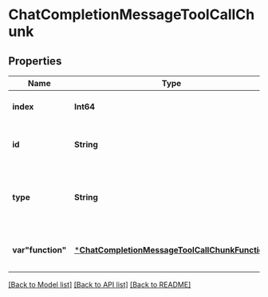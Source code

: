 # ChatCompletionMessageToolCallChunk


## Properties
Name | Type | Description | Notes
------------ | ------------- | ------------- | -------------
**index** | **Int64** |  | [default to nothing]
**id** | **String** | The ID of the tool call. | [optional] [default to nothing]
**type** | **String** | The type of the tool. Currently, only &#x60;function&#x60; is supported. | [optional] [default to nothing]
**var&quot;function&quot;** | [***ChatCompletionMessageToolCallChunkFunction**](ChatCompletionMessageToolCallChunkFunction.md) |  | [optional] [default to nothing]


[[Back to Model list]](../README.md#models) [[Back to API list]](../README.md#api-endpoints) [[Back to README]](../README.md)


